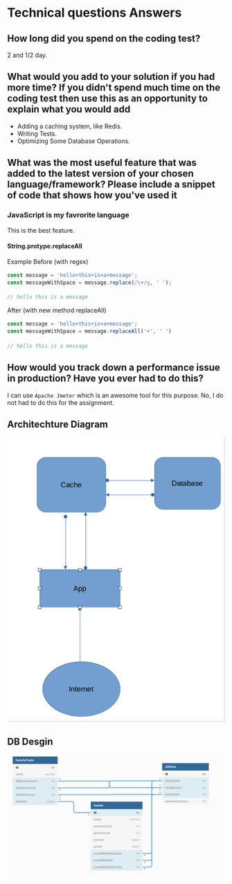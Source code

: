 # Technical questions Answers

## How long did you spend on the coding test?

2 and 1/2 day.

## What would you add to your solution if you had more time? If you didn't spend much time on the coding test then use this as an opportunity to explain what you would add

- Adding a caching system, like Redis.
- Writing Tests.
- Optimizing Some Database Operations.

## What was the most useful feature that was added to the latest version of your chosen language/framework? Please include a snippet of code that shows how you've used it

### JavaScript is my favrorite language

This is the best feature.

#### String.protype.replaceAll

Example
Before (with regex)

```javascript
const message = 'hello+this+is+a+message';
const messageWithSpace = message.replace(/\+/g, ' ');

// hello this is a message
```

After (with new method replaceAll)

```javascript
const message = 'hello+this+is+a+message';
const messageWithSpace = message.replaceAll('+', ' ')

// hello this is a message
```

## How would you track down a performance issue in production? Have you ever had to do this?

I can use `Apache Jmeter` which is an awesome tool for this purpose. No, I do not had to do this for the assignment.

## Architechture Diagram

![architech-design](https://github.com/Aditya9056/hotel-operation-api/blob/master/assets/architech-design.png)

## DB Desgin

![architech-design](https://github.com/Aditya9056/hotel-operation-api/blob/master/assets/db-design.png)